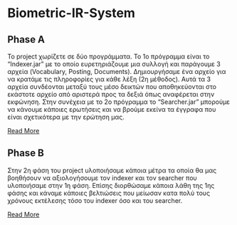 # Biometric-IR-System

## Phase A

Το project χωρίζετε σε δύο προγράμματα. Το 1ο πρόγραμμα είναι το “Indexer.jar” με το οποίο ευρετηριάζουμε μια συλλογή και 
παράγουμε 3 αρχεία (Vocabulary, Posting, Documents). Δημιουργήσαμε ένα αρχείο για να κρατάμε τις πληροφορίες για κάθε λέξη 
(2η μέθοδος). Αυτά τα 3 αρχεία συνδέονται μεταξύ τους μέσο δεικτών που αποθηκεύονται στο εκάστοτε αρχείο από αριστερά προς 
τα δεξιά όπως αναφέρεται στην εκφώνηση. Στην συνέχεια με το 2ο πρόγραμμα το “Searcher.jar” μπορούμε να κάνουμε κάποιες ερωτήσεις 
και να βρούμε εκείνα τα έγγραφα που είναι σχετικότερα με την ερώτηση μας.

[Read More](https://github.com/tasos-ana/Biometric-IR-System/blob/master/Phase%20A/doc/Report_phA.pdf)


## Phase B

Στην 2η φάση του project υλοποιήσαμε κάποια μέτρα τα οποία θα μας βοηθήσουν να αξιολογήσουμε τον indexer 
και τον searcher που υλοποιήσαμε στην 1η φάση. Επίσης διορθώσαμε κάποια λάθη της 1ης φάσης και κάναμε κάποιες βελτιώσεις 
που μείωσαν κατα πολύ τους χρόνους εκτέλεσης τόσο του indexer όσο και του searcher.


[Read More](https://github.com/tasos-ana/Biometric-IR-System/blob/master/Phase%20B/doc/Report_phB.pdf)
